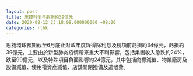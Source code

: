 ```yaml
---
layout: post
title: 思捷料全年虧損約39億元
date: 2020-08-12 23:18:08.000000000 +08:00
categories: rthk
---
```


思捷環球預期截至6月底止財政年度錄得除利息及稅項前虧損約34億元，虧損約39億元，主要由於新型肺炎疫情帶來重大不利影響，包括集團收入急跌約24%，跌至99億元，以及特殊項目負面影響約24億元，其中包括商標減值、物業廠房及設備減值、使用權資產減值、店舖關閉撥備及遣散費。
